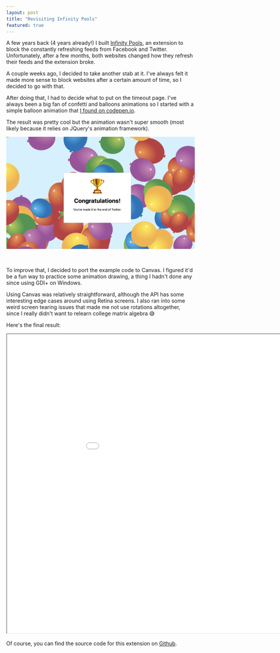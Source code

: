 ```yaml
---
layout: post
title: "Revisiting Infinity Pools"
featured: true
---
```

A few years back (4 years already!) I built [Infinity Pools](/infinity-pools.html), an extension to block the constantly refreshing feeds from Facebook and Twitter. Unfortunately, after a few months, both websites changed how they refresh their feeds and the extension broke.

A couple weeks ago, I decided to take another stab at it. I've always felt it made more sense to block websites after a certain amount of time, so I decided to go with that.

After doing that, I had to decide what to put on the timeout page. I've always been a big fan of confetti and balloons animations so I started with a simple balloon animation that [I found on codepen.io](https://codepen.io/moettinger/pen/YVPzNX).

The result was pretty cool but the animation wasn't super smooth (most likely because it relies on JQuery's animation framework).

![balloons](/images/infinity_pools/css_balloons.png)

<br>

To improve that, I decided to port the example code to Canvas. I figured it'd be a fun way to practice some animation drawing, a thing I hadn't done any since using GDI+ on Windows.

Using Canvas was relatively straightforward, although the API has some interesting edge cases around using Retina screens. I also ran into some weird screen tearing issues that made me not use rotations altogether, since I really didn't want to relearn college matrix algebra 😅

Here's the final result:

<iframe src="/infinity_pools/frame.html" width="1024" height="800"></iframe>

Of course, you can find the source code for this extension on [Github](https://github.com/khamidou/infinity-pools/).
